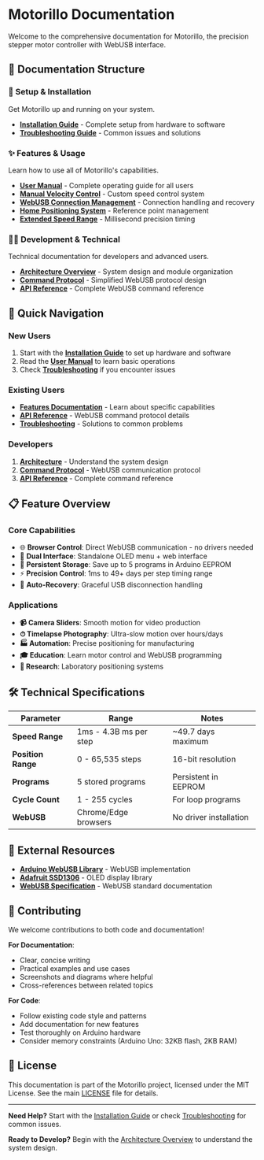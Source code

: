 # Motorillo Documentation

Welcome to the comprehensive documentation for Motorillo, the precision stepper motor controller with WebUSB interface.

## 📖 Documentation Structure

### 🚀 Setup & Installation

Get Motorillo up and running on your system.

- **[Installation Guide](setup/installation.md)** - Complete setup from hardware to software
- **[Troubleshooting Guide](setup/troubleshooting.md)** - Common issues and solutions

### ✨ Features & Usage

Learn how to use all of Motorillo's capabilities.

- **[User Manual](features/user-manual.md)** - Complete operating guide for all users
- **[Manual Velocity Control](features/manual-velocity-control.md)** - Custom speed control system
- **[WebUSB Connection Management](features/webusb-connection.md)** - Connection handling and recovery
- **[Home Positioning System](features/home-positioning.md)** - Reference point management
- **[Extended Speed Range](features/extended-speed-range.md)** - Millisecond precision timing

### 👨‍💻 Development & Technical

Technical documentation for developers and advanced users.

- **[Architecture Overview](development/architecture.md)** - System design and module organization
- **[Command Protocol](development/command-protocol.md)** - Simplified WebUSB protocol design
- **[API Reference](development/api-reference.md)** - Complete WebUSB command reference

## 🎯 Quick Navigation

### New Users

1. Start with the **[Installation Guide](setup/installation.md)** to set up hardware and software
2. Read the **[User Manual](features/user-manual.md)** to learn basic operations
3. Check **[Troubleshooting](setup/troubleshooting.md)** if you encounter issues

### Existing Users

- **[Features Documentation](features/)** - Learn about specific capabilities
- **[API Reference](development/api-reference.md)** - WebUSB command protocol details
- **[Troubleshooting](setup/troubleshooting.md)** - Solutions to common problems

### Developers

1. **[Architecture](development/architecture.md)** - Understand the system design
2. **[Command Protocol](development/command-protocol.md)** - WebUSB communication protocol
3. **[API Reference](development/api-reference.md)** - Complete command reference

## 📋 Feature Overview

### Core Capabilities

- 🌐 **Browser Control**: Direct WebUSB communication - no drivers needed
- 📱 **Dual Interface**: Standalone OLED menu + web interface
- 💾 **Persistent Storage**: Save up to 5 programs in Arduino EEPROM
- ⚡ **Precision Control**: 1ms to 49+ days per step timing range
- 🔄 **Auto-Recovery**: Graceful USB disconnection handling

### Applications

- **📹 Camera Sliders**: Smooth motion for video production
- **⏱ Timelapse Photography**: Ultra-slow motion over hours/days
- **🏭 Automation**: Precise positioning for manufacturing
- **🎓 Education**: Learn motor control and WebUSB programming
- **🔬 Research**: Laboratory positioning systems

## 🛠 Technical Specifications

| Parameter          | Range                  | Notes                  |
| ------------------ | ---------------------- | ---------------------- |
| **Speed Range**    | 1ms - 4.3B ms per step | ~49.7 days maximum     |
| **Position Range** | 0 - 65,535 steps       | 16-bit resolution      |
| **Programs**       | 5 stored programs      | Persistent in EEPROM   |
| **Cycle Count**    | 1 - 255 cycles         | For loop programs      |
| **WebUSB**         | Chrome/Edge browsers   | No driver installation |

## 🔗 External Resources

- **[Arduino WebUSB Library](https://github.com/webusb/arduino)** - WebUSB implementation
- **[Adafruit SSD1306](https://github.com/adafruit/Adafruit_SSD1306)** - OLED display library
- **[WebUSB Specification](https://webusb.github.io/webusb/)** - WebUSB standard documentation

## 🤝 Contributing

We welcome contributions to both code and documentation!

**For Documentation**:

- Clear, concise writing
- Practical examples and use cases
- Screenshots and diagrams where helpful
- Cross-references between related topics

**For Code**:

- Follow existing code style and patterns
- Add documentation for new features
- Test thoroughly on Arduino hardware
- Consider memory constraints (Arduino Uno: 32KB flash, 2KB RAM)

## 📄 License

This documentation is part of the Motorillo project, licensed under the MIT License. See the main [LICENSE](../LICENSE) file for details.

---

**Need Help?** Start with the [Installation Guide](setup/installation.md) or check [Troubleshooting](setup/troubleshooting.md) for common issues.

**Ready to Develop?** Begin with the [Architecture Overview](development/architecture.md) to understand the system design.
